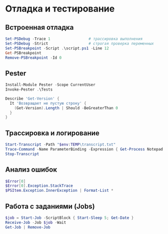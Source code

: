 # Отладка и тестирование

## Встроенная отладка

```powershell
Set-PSDebug -Trace 1                 # трассировка выполнения
Set-PSDebug -Strict                  # строгая проверка переменных
Set-PSBreakpoint -Script .\script.ps1 -Line 12
Get-PSBreakpoint
Remove-PSBreakpoint -Id 0
```

## Pester

```powershell
Install-Module Pester -Scope CurrentUser
Invoke-Pester .\Tests

Describe 'Get-Version' {
  It 'Возвращает не пустую строку' {
    (Get-Version).Length | Should -BeGreaterThan 0
  }
}
```

## Трассировка и логирование

```powershell
Start-Transcript -Path "$env:TEMP\transcript.txt"
Trace-Command -Name ParameterBinding -Expression { Get-Process Notepad } -PSHost
Stop-Transcript
```

## Анализ ошибок

```powershell
$Error[0]
$Error[0].Exception.StackTrace
$PSItem.Exception.InnerException | Format-List *
```

## Работа с заданиями (Jobs)

```powershell
$job = Start-Job -ScriptBlock { Start-Sleep 5; Get-Date }
Receive-Job -Job $job -Wait
Get-Job | Remove-Job
```
